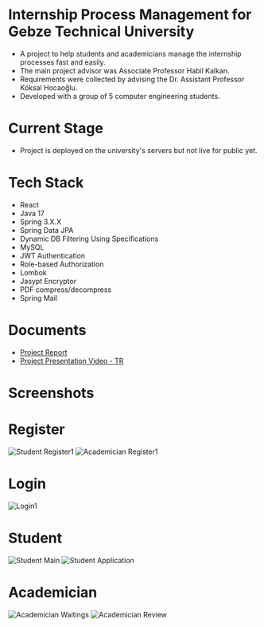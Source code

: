 # Internship Process Management for Gebze Technical University
- A project to help students and academicians manage the internship processes fast and easily.
- The main project advisor was Associate Professor Habil Kalkan.
- Requirements were collected by advising the Dr. Assistant Professor Köksal Hocaoğlu.
- Developed with a group of 5 computer engineering students.

# Current Stage
- Project is deployed on the university's servers but not live for public yet.

# Tech Stack
- React
- Java 17
- Spring 3.X.X
- Spring Data JPA
- Dynamic DB Filtering Using Specifications
- MySQL
- JWT Authentication
- Role-based Authorization
- Lombok
- Jasypt Encryptor
- PDF compress/decompress
- Spring Mail

# Documents
- [Project Report](https://drive.google.com/file/d/1hsQ3_cPigN1rvOFg8rwPc0HqqAjjy_yA/view?usp=sharing)
- [Project Presentation Video - TR](https://drive.google.com/file/d/1SOl6KjsY2RD4P0bj-dSbDWFoWwlIwsJK/view?usp=sharing)

# Screenshots

# Register

![Student Register1](https://github.com/emreOytun/internship-process-management/blob/main/screenshots/register1.png)
![Academician Register1](https://github.com/emreOytun/internship-process-management/blob/main/screenshots/register2.png)

# Login
![Login1](https://github.com/emreOytun/internship-process-management/blob/main/screenshots/login1.png)

# Student
![Student Main](https://github.com/emreOytun/internship-process-management/blob/main/screenshots/studentmainpage.png)
![Student Application](https://github.com/emreOytun/internship-process-management/blob/main/screenshots/studentapplicationpage.png)

# Academician
![Academician Waitings](https://github.com/emreOytun/internship-process-management/blob/main/screenshots/academicianwaitingpage.png)
![Academician Review](https://github.com/emreOytun/internship-process-management/blob/main/screenshots/academicianreview.png)
